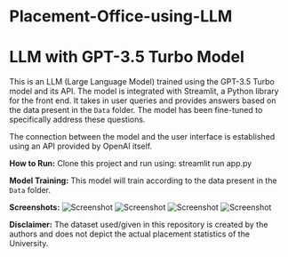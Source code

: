 # Placement-Office-using-LLM

# LLM with GPT-3.5 Turbo Model

This is an LLM (Large Language Model) trained using the GPT-3.5 Turbo model and its API. The model is integrated with Streamlit, a Python library for the front end. It takes in user queries and provides answers based on the data present in the `Data` folder. The model has been fine-tuned to specifically address these questions.

The connection between the model and the user interface is established using an API provided by OpenAI itself.

**How to Run:**
Clone this project and run using: streamlit run app.py


**Model Training:**
This model will train according to the data present in the `Data` folder.

**Screenshots:**
![Screenshot](screenshots/screenshot.png)
![Screenshot](screenshots/screenshot.png)
![Screenshot](screenshots/screenshot.png)
![Screenshot](screenshots/screenshot.png)


**Disclaimer:**
The dataset used/given in this repository is created by the authors and does not depict the actual placement statistics of the University.

